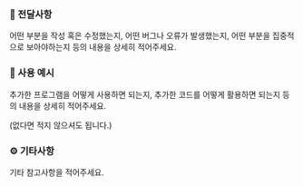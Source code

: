 ###  💌 전달사항
어떤 부분을 작성 혹은 수정했는지,
어떤 버그나 오류가 발생했는지,
어떤 부분을 집중적으로 보아야하는지 등의
내용을 상세히 적어주세요.

### 🧩 사용 예시
추가한 프로그램을 어떻게 사용하면 되는지,
추가한 코드를 어떻게 활용하면 되는지 등의
내용을 상세히 적어주세요.

(없다면 적지 않으셔도 됩니다.)

### ⚙️ 기타사항
기타 참고사항을 적어주세요.
